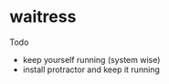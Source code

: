 waitress
========

Todo

- keep yourself running (system wise)
- install protractor and keep it running